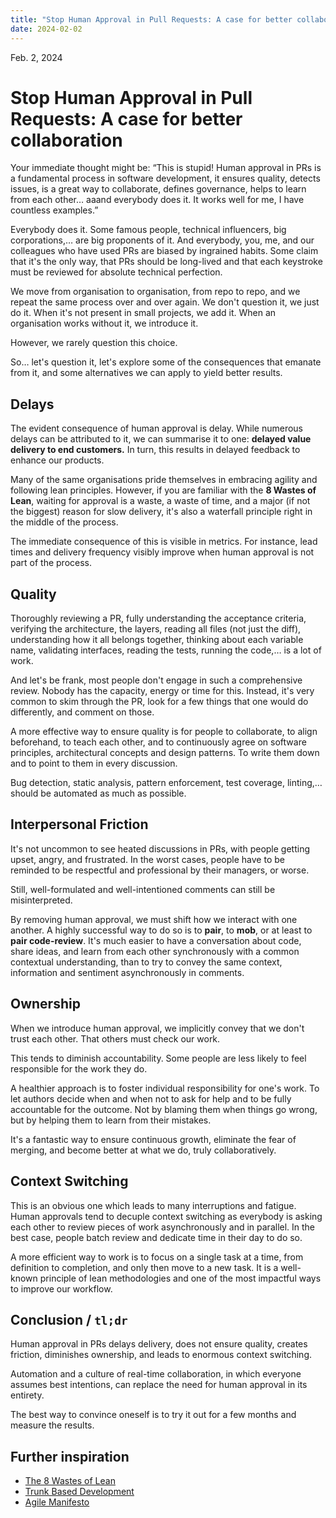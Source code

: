 ```yaml
---
title: "Stop Human Approval in Pull Requests: A case for better collaboration"
date: 2024-02-02
---
```


Feb. 2, 2024

# Stop Human Approval in Pull Requests: A case for better collaboration

Your immediate thought might be: “This is stupid! Human approval in PRs is a fundamental process in software development, it ensures quality, detects issues, is a great way to collaborate, defines governance, helps to learn from each other… aaand everybody does it. It works well for me, I have countless examples.”

Everybody does it. Some famous people, technical influencers, big corporations,… are big proponents of it. And everybody, you, me, and our colleagues who have used PRs are biased by ingrained habits.
Some claim that it's the only way, that PRs should be long-lived and that each keystroke must be reviewed for absolute technical perfection.

We move from organisation to organisation, from repo to repo, and we repeat the same process over and over again. We don't question it, we just do it.
When it's not present in small projects, we add it. When an organisation works without it, we introduce it.

However, we rarely question this choice.

So… let's question it, let's explore some of the consequences that emanate from it, and some alternatives we can apply to yield better results.

## Delays

The evident consequence of human approval is delay. While numerous delays can be attributed to it, we can summarise it to one: **delayed value delivery to end customers.** In turn, this results in delayed feedback to enhance our products.

Many of the same organisations pride themselves in embracing agility and following lean principles. However, if you are familiar with the **8 Wastes of Lean**, waiting for approval is a waste, a waste of time, and a major (if not the biggest) reason for slow delivery, it's also a waterfall principle right in the middle of the process.

The immediate consequence of this is visible in metrics. For instance, lead times and delivery frequency visibly improve when human approval is not part of the process.

## Quality

Thoroughly reviewing a PR, fully understanding the acceptance criteria, verifying the architecture, the layers, reading all files (not just the diff), understanding how it all belongs together, thinking about each variable name, validating interfaces, reading the tests, running the code,… is a lot of work.

And let's be frank, most people don't engage in such a comprehensive review. Nobody has the capacity, energy or time for this.
Instead, it's very common to skim through the PR, look for a few things that one would do differently, and comment on those.

A more effective way to ensure quality is for people to collaborate, to align beforehand, to teach each other, and to continuously agree on software principles, architectural concepts and design patterns. To write them down and to point to them in every discussion.

Bug detection, static analysis, pattern enforcement, test coverage, linting,… should be automated as much as possible.

## Interpersonal Friction

It's not uncommon to see heated discussions in PRs, with people getting upset, angry, and frustrated. In the worst cases, people have to be reminded to be respectful and professional by their managers, or worse.

Still, well-formulated and well-intentioned comments can still be misinterpreted.

By removing human approval, we must shift how we interact with one another. A highly successful way to do so is to **pair**, to **mob**, or at least to **pair code-review**. It's much easier to have a conversation about code, share ideas, and learn from each other synchronously with a common contextual understanding, than to try to convey the same context, information and sentiment asynchronously in comments.

## Ownership

When we introduce human approval, we implicitly convey that we don't trust each other. That others must check our work.

This tends to diminish accountability. Some people are less likely to feel responsible for the work they do.

A healthier approach is to foster individual responsibility for one's work. To let authors decide when and when not to ask for help and to be fully accountable for the outcome. Not by blaming them when things go wrong, but by helping them to learn from their mistakes.

It's a fantastic way to ensure continuous growth, eliminate the fear of merging, and become better at what we do, truly collaboratively.

## Context Switching

This is an obvious one which leads to many interruptions and fatigue.
Human approvals tend to decuple context switching as everybody is asking each other to review pieces of work asynchronously and in parallel.
In the best case, people batch review and dedicate time in their day to do so.

A more efficient way to work is to focus on a single task at a time, from definition to completion, and only then move to a new task. It is a well-known principle of lean methodologies and one of the most impactful ways to improve our workflow.

## Conclusion / `tl;dr`

Human approval in PRs delays delivery, does not ensure quality, creates friction, diminishes ownership, and leads to enormous context switching.

Automation and a culture of real-time collaboration, in which everyone assumes best intentions, can replace the need for human approval in its entirety.

The best way to convince oneself is to try it out for a few months and measure the results.

## Further inspiration

- [The 8 Wastes of Lean](https://theleanway.net/The-8-Wastes-of-Lean)
- [Trunk Based Development](https://trunkbaseddevelopment.com/#one-line-summary)
- [Agile Manifesto](https://agilemanifesto.org/)
